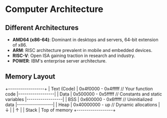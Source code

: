 # Computer Architecture
## Different Architectures
- **AMD64 (x86-64)**: Dominant in desktops and servers, 64-bit extension of x86.
- **ARM**: RISC architecture prevalent in mobile and embedded devices.
- **RISC-V**: Open ISA gaining traction in research and industry.
- **POWER**: IBM's enterprise server architecture.

## Memory Layout
+------------------+ 
| Text (Code)      | 0x4f0000 - 0x4fffff    // Your function code
|------------------|
| Data            | 0x500000 - 0x5fffff    // Constants and static variables
|------------------|
| BSS             | 0x600000 - 0x6fffff    // Uninitialized data
|------------------|
| Heap            | 0x40000000 - up        // Dynamic allocations
|        ↓        |
|        ↑        |
| Stack           | Top of memory
+------------------+